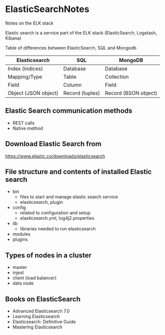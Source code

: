 # ElasticSearchNotes
Notes on the ELK stack

Elastic search is a service part of the ELK stack (ElasticSearch, Logstash, Kibana)

Table of differences between ElasticSearch, SQL and Mongodb

| Elasticsearch | SQL | MongoDB |
| ----------- | ----------- | -------- |
| Index (indices) | Database | Database | 
| Mapping/Type | Table | Collection | 
| Field | Column | Field |
| Object (JSON object) | Record (tuples) | Record (BSON object) |

## Elastic Search communication methods
* REST calls
* Native method

## Download Elastic Search from
https://www.elastic.co/downloads/elasticsearch

## File structure and contents of installed Elastic search
* bin
  * files to start and manage elastic search service
  * elasticsearch, plugin
* config
  * related to configuration and setup
  * elasticsearch.yml, log4j2.properties
* lib
  * libraries needed to run elasticsearch
* modules
* plugins

## Types of nodes in a cluster
* master
* injest
* client (load balancer)
* data node


## Books on ElasticSearch
* Advanced Elasticsearch 7.0
* Learning Elasticsearch
* Elasticsearch: Definitive Guide
* Mastering Elasticsearch
